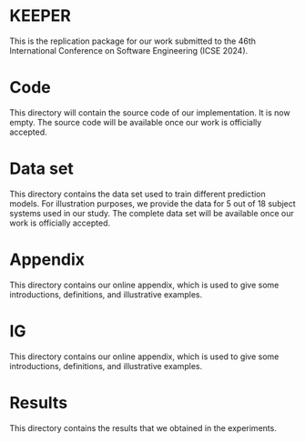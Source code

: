 # KEEPER
This is the replication package for our work submitted to the 46th International Conference on Software Engineering (ICSE 2024).

# Code
This directory will contain the source code of our implementation. It is now empty. The source code will be available once our work is officially accepted.

# Data set
This directory contains the data set used to train different prediction models. For illustration purposes, we provide the data for 5 out of 18 subject systems used in our study. The complete data set will be available once our work is officially accepted.

# Appendix
This directory contains our online appendix, which is used to give some introductions, definitions, and illustrative examples.

# IG 
This directory contains our online appendix, which is used to give some introductions, definitions, and illustrative examples.

# Results
This directory contains the results that we obtained in the experiments.

